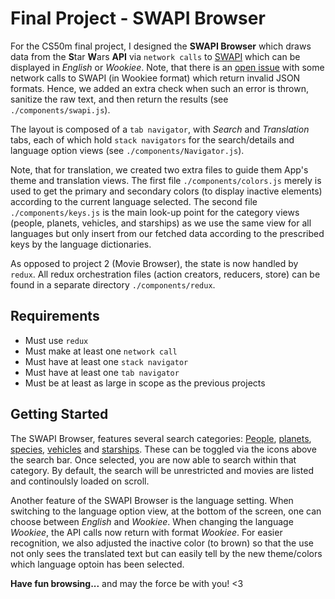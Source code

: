 # Final Project - SWAPI Browser

For the CS50m final project, I designed the **SWAPI Browser** which draws data
from the **S**tar **W**ars **API** via `network calls` to [SWAPI](https://swapi.dev/api/) which can 
be displayed in *English* or *Wookiee*. Note, that there is an [open issue](https://github.com/phalt/swapi/issues/100) with some network calls to SWAPI (in Wookiee format) which return invalid JSON formats. Hence, we added an extra check when such an error is thrown, sanitize the raw text, and then return the results (see `./components/swapi.js`).

The layout is composed of a `tab navigator`, with *Search* and *Translation* tabs, each of which hold `stack navigators` for the search/details and language option views (see `./components/Navigator.js`). 

Note, that for translation, we created two extra files to guide them App's theme and translation views.
The first file `./components/colors.js` merely is used to get the primary and secondary colors (to display inactive elements) according to the current language selected. The second file `./components/keys.js` is the main look-up point for the category views (people, planets, vehicles, and starships) as 
we use the same view for all languages but only insert from our fetched data according to the prescribed keys by the language dictionaries.  

As opposed to project 2 (Movie Browser), the state is now handled by `redux`. All redux orchestration files (action creators, reducers, store) can be found in a separate directory `./components/redux`. 

## Requirements
- Must use `redux`
- Must make at least one `network call`
- Must have at least one `stack navigator`
- Must have at least one `tab navigator`
- Must be at least as large in scope as the previous projects

## Getting Started
The SWAPI Browser, features several search categories: [People](https://swapi.dev/api/people), [planets](https://swapi.dev/api/planets), [species](https://swapi.dev/api/species), [vehicles](https://swapi.dev/api/vehicles) and [starships](https://swapi.dev/api/starships). These can be toggled via the icons above the search bar. Once selected,
you are now able to search within that category. By default, the search will be unrestricted and movies are listed and continoulsly loaded on scroll.

Another feature of the SWAPI Browser is the language setting. When switching to the language option view, at the bottom of the screen, one can choose between *English* and *Wookiee*. When changing the language *Wookiee*, the API calls now return with format *Wookiee*. For easier recognition, we also adjusted the inactive color (to brown) so that the use not only sees the translated text but can easily tell by the new theme/colors which language optoin has been selected.

**Have fun browsing...** and may the force be with you! <3
